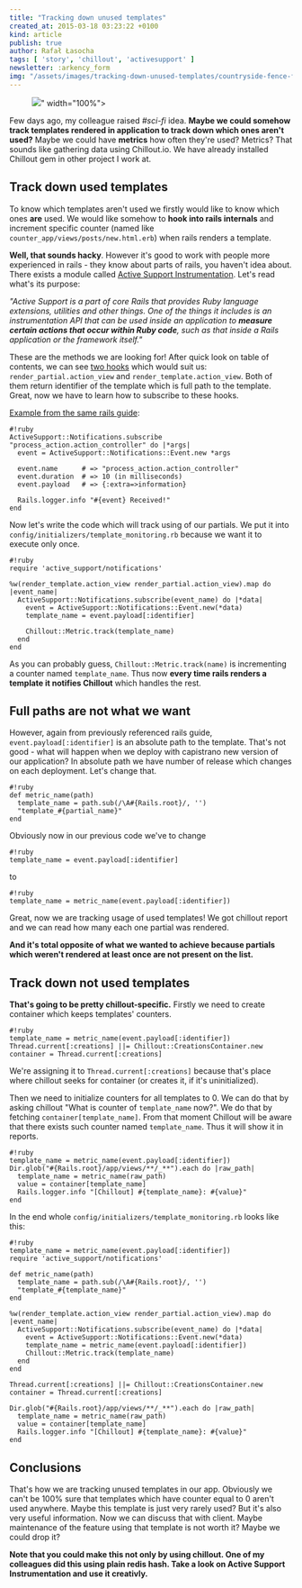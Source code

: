 ```yaml
---
title: "Tracking down unused templates"
created_at: 2015-03-18 03:23:22 +0100
kind: article
publish: true
author: Rafał Łasocha
tags: [ 'story', 'chillout', 'activesupport' ]
newsletter: :arkency_form
img: "/assets/images/tracking-down-unused-templates/countryside-fence-field-fit.jpg"
---
```


<p>
  <figure>
    <img src="<%= src_fit("tracking-down-unused-templates/countryside-fence-field.jpg") %>" width="100%">
  </figure>
</p>

Few days ago, my colleague raised _#sci-fi_ idea. **Maybe we could somehow track templates rendered in application to track down which ones aren't used?** Maybe we could have **metrics** how often they're used? Metrics? That sounds like gathering data using Chillout.io. We have already installed Chillout gem in other project I work at.

<!-- more -->

## Track down used templates

To know which templates aren't used we firstly would like to know which ones **are** used.
We would like somehow to **hook into rails internals** and increment specific counter (named like `counter_app/views/posts/new.html.erb`) when rails renders a template.

**Well, that sounds hacky**. However it's good to work with people more experienced in rails - they know about parts of rails, you haven't idea about. There exists a module called [Active Support Instrumentation](http://edgeguides.rubyonrails.org/active_support_instrumentation.html). Let's read what's its purpose:

_"Active Support is a part of core Rails that provides Ruby language extensions, utilities and other things. One of the things it includes is an instrumentation API that can be used inside an application to **measure certain actions that occur within Ruby code**, such as that inside a Rails application or the framework itself."_

These are the methods we are looking for! After quick look on table of contents, we can see [two hooks](http://edgeguides.rubyonrails.org/active_support_instrumentation.html#action-view) which would suit us: `render_partial.action_view` and `render_template.action_view`. Both of them return identifier of the template which is full path to the template. Great, now we have to learn how to subscribe to these hooks.

[Example from the same rails guide](http://edgeguides.rubyonrails.org/active_support_instrumentation.html#subscribing-to-an-event):

```
#!ruby
ActiveSupport::Notifications.subscribe "process_action.action_controller" do |*args|
  event = ActiveSupport::Notifications::Event.new *args
 
  event.name      # => "process_action.action_controller"
  event.duration  # => 10 (in milliseconds)
  event.payload   # => {:extra=>information}
 
  Rails.logger.info "#{event} Received!"
end
```

Now let's write the code which will track using of our partials. We put it into `config/initializers/template_monitoring.rb` because we want it to execute only once.

```
#!ruby
require 'active_support/notifications'

%w(render_template.action_view render_partial.action_view).map do |event_name|
  ActiveSupport::Notifications.subscribe(event_name) do |*data|
    event = ActiveSupport::Notifications::Event.new(*data)
    template_name = event.payload[:identifier]
    
    Chillout::Metric.track(template_name)
  end
end
```

As you can probably guess, `Chillout::Metric.track(name)` is incrementing a counter named `template_name`.
Thus now **every time rails renders a template it notifies Chillout** which handles the rest.

## Full paths are not what we want

However, again from previously referenced rails guide, `event.payload[:identifier]` is an absolute path to the template. That's not good - what will happen when we deploy with capistrano new version of our application? In absolute path we have number of release which changes on each deployment. Let's change that.

```
#!ruby
def metric_name(path)
  template_name = path.sub(/\A#{Rails.root}/, '')
  "template_#{partial_name}"
end
```

Obviously now in our previous code we've to change

```
#!ruby
template_name = event.payload[:identifier]
```
to

```
#!ruby
template_name = metric_name(event.payload[:identifier])
```

Great, now we are tracking usage of used templates! We got chillout report and we can read how many each one partial was rendered.

**And it's total opposite of what we wanted to achieve because partials which weren't rendered at least once are not present on the list.**

## Track down not used templates

**That's going to be pretty chillout-specific.** Firstly we need to create container which keeps templates' counters.

```
#!ruby
template_name = metric_name(event.payload[:identifier])
Thread.current[:creations] ||= Chillout::CreationsContainer.new
container = Thread.current[:creations]
```

We're assigning it to `Thread.current[:creations]` because that's place where chillout seeks for container (or creates it, if it's uninitialized).

Then we need to initialize counters for all templates to 0. We can do that by asking chillout "What is counter of `template_name` now?". We do that by fetching `container[template_name]`. From that moment Chillout will be aware that there exists such counter named `template_name`. Thus it will show it in reports.

```
#!ruby
template_name = metric_name(event.payload[:identifier])
Dir.glob("#{Rails.root}/app/views/**/_**").each do |raw_path|
  template_name = metric_name(raw_path)
  value = container[template_name]
  Rails.logger.info "[Chillout] #{template_name}: #{value}"
end
```

In the end whole `config/initializers/template_monitoring.rb` looks like this:

```
#!ruby
template_name = metric_name(event.payload[:identifier])
require 'active_support/notifications'

def metric_name(path)
  template_name = path.sub(/\A#{Rails.root}/, '')
  "template_#{template_name}"
end

%w(render_template.action_view render_partial.action_view).map do |event_name|
  ActiveSupport::Notifications.subscribe(event_name) do |*data|
    event = ActiveSupport::Notifications::Event.new(*data)
    template_name = metric_name(event.payload[:identifier])
    Chillout::Metric.track(template_name)
  end
end

Thread.current[:creations] ||= Chillout::CreationsContainer.new
container = Thread.current[:creations]

Dir.glob("#{Rails.root}/app/views/**/_**").each do |raw_path|
  template_name = metric_name(raw_path)
  value = container[template_name]
  Rails.logger.info "[Chillout] #{template_name}: #{value}"
end
```


## Conclusions

That's how we are tracking unused templates in our app. Obviously we can't be 100% sure that templates which have counter equal to 0 aren't used anywhere. Maybe this template is just very rarely used? But it's also very useful information. Now we can discuss that with client. Maybe maintenance of the feature using that template is not worth it? Maybe we could drop it?

**Note that you could make this not only by using chillout. One of my colleagues did this using plain redis hash. Take a look on Active Support Instrumentation and use it creativly.**

